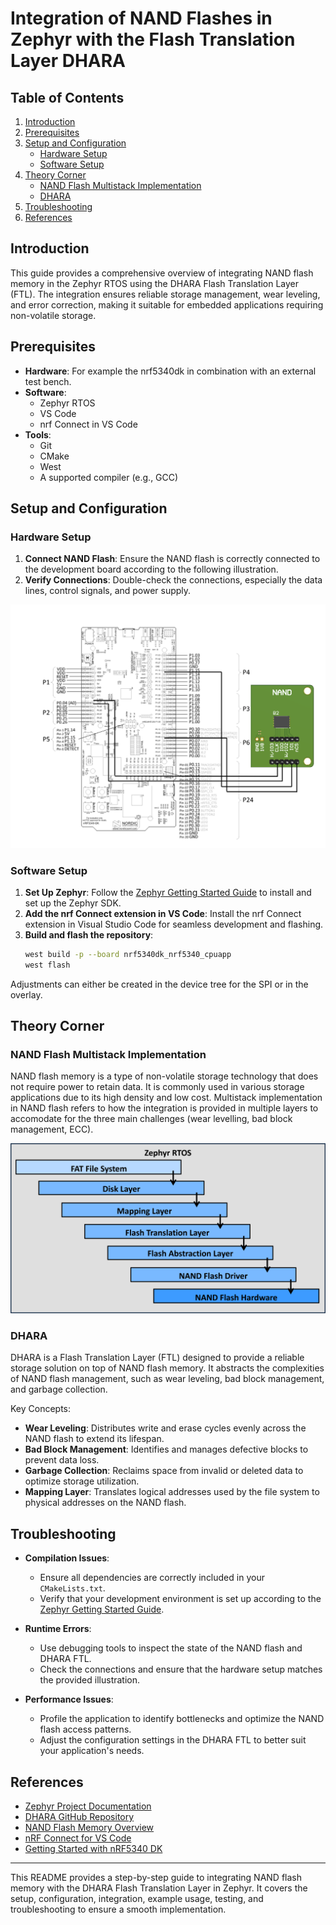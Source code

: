# Integration of NAND Flashes in Zephyr with the Flash Translation Layer DHARA

## Table of Contents

1. [Introduction](#introduction)
2. [Prerequisites](#prerequisites)
3. [Setup and Configuration](#setup-and-configuration)
   - [Hardware Setup](#hardware-setup)
   - [Software Setup](#software-setup)
4. [Theory Corner](#theory-corner)
   - [NAND Flash Multistack Implementation](#nand-flash-multistack-implementation)
   - [DHARA](#dhara)
5. [Troubleshooting](#troubleshooting)
6. [References](#references)

## Introduction

This guide provides a comprehensive overview of integrating NAND flash memory in the Zephyr RTOS using the DHARA Flash Translation Layer (FTL). The integration ensures reliable storage management, wear leveling, and error correction, making it suitable for embedded applications requiring non-volatile storage.

## Prerequisites

- **Hardware**: For example the nrf5340dk in combination with an external test bench.
- **Software**:
  - Zephyr RTOS
  - VS Code
  - nrf Connect in VS Code
- **Tools**:
  - Git
  - CMake
  - West
  - A supported compiler (e.g., GCC)

## Setup and Configuration

### Hardware Setup

1. **Connect NAND Flash**: Ensure the NAND flash is correctly connected to the development board according to the following illustration.
2. **Verify Connections**: Double-check the connections, especially the data lines, control signals, and power supply.

![NAND Flash Cable Connection](images/Pinout_NAND.png)

### Software Setup
1. **Set Up Zephyr**:
    Follow the [Zephyr Getting Started Guide](https://docs.zephyrproject.org/latest/getting_started/index.html) to install and set up the Zephyr SDK.
2. **Add the nrf Connect extension in VS Code**:
    Install the nrf Connect extension in Visual Studio Code for seamless development and flashing.
3. **Build and flash the repository**:
    ```sh
    west build -p --board nrf5340dk_nrf5340_cpuapp
    west flash
    ```

Adjustments can either be created in the device tree for the SPI or in the overlay.

## Theory Corner

### NAND Flash Multistack Implementation

NAND flash memory is a type of non-volatile storage technology that does not require power to retain data. It is commonly used in various storage applications due to its high density and low cost. Multistack implementation in NAND flash refers to how the integration is provided in multiple layers to accomodate for the three main challenges (wear levelling, bad block management, ECC).

![NAND Flash Multistack Implementation (Zephyr)](images/Multistack.png)


### DHARA

DHARA is a Flash Translation Layer (FTL) designed to provide a reliable storage solution on top of NAND flash memory. It abstracts the complexities of NAND flash management, such as wear leveling, bad block management, and garbage collection.

Key Concepts:
- **Wear Leveling**: Distributes write and erase cycles evenly across the NAND flash to extend its lifespan.
- **Bad Block Management**: Identifies and manages defective blocks to prevent data loss.
- **Garbage Collection**: Reclaims space from invalid or deleted data to optimize storage utilization.
- **Mapping Layer**: Translates logical addresses used by the file system to physical addresses on the NAND flash.

## Troubleshooting

- **Compilation Issues**:
  - Ensure all dependencies are correctly included in your `CMakeLists.txt`.
  - Verify that your development environment is set up according to the [Zephyr Getting Started Guide](https://docs.zephyrproject.org/latest/getting_started/index.html).

- **Runtime Errors**:
  - Use debugging tools to inspect the state of the NAND flash and DHARA FTL.
  - Check the connections and ensure that the hardware setup matches the provided illustration.

- **Performance Issues**:
  - Profile the application to identify bottlenecks and optimize the NAND flash access patterns.
  - Adjust the configuration settings in the DHARA FTL to better suit your application's needs.

## References

- [Zephyr Project Documentation](https://docs.zephyrproject.org/latest/index.html)
- [DHARA GitHub Repository](https://github.com/dlbeer/dhara.git)
- [NAND Flash Memory Overview](https://en.wikipedia.org/wiki/Flash_memory#NAND_flash)
- [nRF Connect for VS Code](https://www.nordicsemi.com/Products/Development-tools/nRF-Connect-for-VS-Code)
- [Getting Started with nRF5340 DK](https://infocenter.nordicsemi.com/index.jsp?topic=%2Fug_nrf5340.html)

---

This README provides a step-by-step guide to integrating NAND flash memory with the DHARA Flash Translation Layer in Zephyr. It covers the setup, configuration, integration, example usage, testing, and troubleshooting to ensure a smooth implementation.
